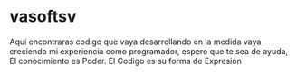 # vasoftsv
Aquí encontraras codigo que vaya desarrollando en la medida vaya creciendo mi experiencia como programador, espero que te sea de ayuda, El conocimiento es Poder. El Codigo es su forma de Expresión
